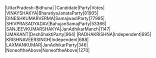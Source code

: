  
|UttarPradesh-Bidhuna|
|Candidate|Party|Votes|
|VINAYSHAKYA|BharatiyaJanataParty|81905|
|DINESHKUMARVERMA|SamajwadiParty|77995|
|SHIVPRASADYADAV|BahujanSamajParty|53366|
|SANJEEVKUMARSHAKYA|JanAdhikarManch|1147|
|UMAKANT|DeshShaktiParty|964|
|RADHAKRISHNA|Independent|695|
|KRISHNAVEERSINGH|Independent|688|
|LAXMANKUMAR|JanAdhikarParty|346|
|NoneoftheAbove|NoneoftheAbove|1270|
